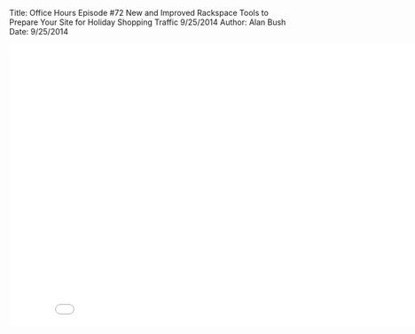 Title: Office Hours Episode #72 New and Improved Rackspace Tools to Prepare Your Site for Holiday Shopping Traffic 9/25/2014
Author: Alan Bush
Date: 9/25/2014

<div class="video-container"><iframe width="854" height="510" src="//www.youtube.com/embed/OoMs0MH1xDY" frameborder="0" allowfullscreen></iframe></div>
